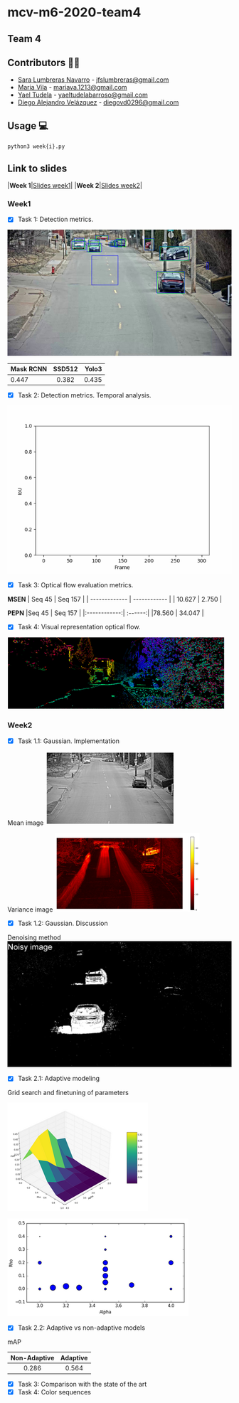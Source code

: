 # mcv-m6-2020-team4
## Team 4
## Contributors 👫👫
- [Sara Lumbreras Navarro](https://github.com/lunasara) - jfslumbreras@gmail.com
- [Maria Vila](https://github.com/mariavila) - mariava.1213@gmail.com
- [Yael Tudela](https://github.com/yaeltudela) - yaeltudelabarroso@gmail.com
- [Diego Alejandro Velázquez](https://github.com/dvd42) - diegovd0296@gmail.com


## Usage 💻
```
python3 week{i}.py
```
## Link to slides


|**Week 1**|[Slides week1](https://docs.google.com/presentation/d/16PFxQ5oOF8AiYmNZvJJbCN2tBN9ZxJ5noHVAtzE7whU/edit?usp=sharing)|
|**Week 2**|[Slides week2](https://docs.google.com/presentation/d/16PFxQ5oOF8AiYmNZvJJbCN2tBN9ZxJ5noHVAtzE7whU/edit?usp=sharing)|


### Week1 
* [x] Task 1: Detection metrics.

![](https://github.com/mcv-m6-video/mcv-m6-2020-team4/blob/master/frame_guai.png)

| Mask RCNN     | SSD512        | Yolo3 |
| ------------- |:-------------:| -----:|
| 0.447         | 0.382         | 0.435 |


* [x] Task 2: Detection metrics. Temporal analysis.

![](https://github.com/mcv-m6-video/mcv-m6-2020-team4/blob/master/Results/Week1/iou_noisy.gif)

* [x] Task 3: Optical flow evaluation metrics.

**MSEN**
| Seq 45        | Seq 157      | 
| ------------- | ------------ |
| 10.627        | 2.750        | 

**PEPN**
|Seq 45        | Seq 157 |
|:------------:| :------:|
|78.560        | 34.047  |

* [x] Task 4: Visual representation optical flow.

![](https://github.com/mcv-m6-video/mcv-m6-2020-team4/blob/master/Results/Week1/OF.PNG)


### Week2

* [x] Task 1.1: Gaussian. Implementation

Mean image
![](https://github.com/mcv-m6-video/mcv-m6-2020-team4/blob/master/Results/Week2/mu.png)

Variance image
![](https://github.com/mcv-m6-video/mcv-m6-2020-team4/blob/master/Results/Week2/simga.png)

* [x] Task 1.2: Gaussian. Discussion

Denoising method
![](https://github.com/mcv-m6-video/mcv-m6-2020-team4/blob/master/Results/Week2/denoise.gif)

* [x] Task 2.1: Adaptive modeling 

Grid search and finetuning of parameters

![](https://github.com/mcv-m6-video/mcv-m6-2020-team4/blob/master/Results/Week2/2_1.PNG)

![](https://github.com/mcv-m6-video/mcv-m6-2020-team4/blob/master/Results/Week2/2_1b.PNG)

* [x] Task 2.2: Adaptive vs non-adaptive models

mAP

|Non-Adaptive        | Adaptive |
|:------------------:| :-------:|
|0.286               | 0.564    |


* [x] Task 3: Comparison with the state of the art
* [x] Task 4: Color sequences
